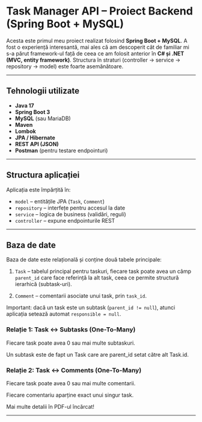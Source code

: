 # Task Manager API – Proiect Backend (Spring Boot + MySQL)

 Acesta este primul meu proiect realizat folosind **Spring Boot + MySQL**. A fost o experiență interesantă, mai ales că am descoperit cât de familiar mi s-a părut framework-ul față de ceea ce am folosit anterior în **C# și .NET (MVC, entity framework)**. Structura în straturi (controller → service → repository → model) este foarte asemănătoare.

---

##  Tehnologii utilizate

-  **Java 17**
-  **Spring Boot 3**
-  **MySQL** (sau MariaDB)
-  **Maven**
-  **Lombok**
-  **JPA / Hibernate**
-  **REST API (JSON)**
-  **Postman** (pentru testare endpointuri)

---

## Structura aplicației

Aplicația este împărțită în:

- `model` – entitățile JPA (`Task`, `Comment`)
- `repository` – interfețe pentru accesul la date
- `service` – logica de business (validări, reguli)
- `controller` – expune endpointurile REST

---

## Baza de date

Baza de date este relațională și conține două tabele principale:

1. `Task` – tabelul principal pentru taskuri, fiecare task poate avea un câmp `parent_id` care face referință la alt task, ceea ce permite structură ierarhică (subtask-uri).

2. `Comment` – comentarii asociate unui task, prin `task_id`.

Important: dacă un task este un subtask (`parent_id != null`), atunci aplicația setează automat `responsible = null`.


### Relație 1: Task ↔ Subtasks (One-To-Many)
Fiecare task poate avea 0 sau mai multe subtaskuri.

Un subtask este de fapt un Task care are parent_id setat către alt Task.id.

### Relație 2: Task ↔ Comments (One-To-Many)
Fiecare task poate avea 0 sau mai multe comentarii.

Fiecare comentariu aparține exact unui singur task.

Mai multe detalii în PDF-ul încărcat!


---
